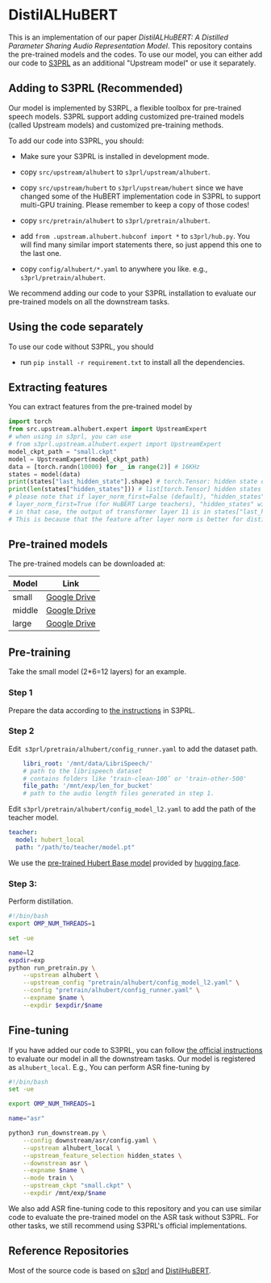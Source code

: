 # DistilALHuBERT

This is an implementation of our paper *DistilALHuBERT: A Distilled Parameter Sharing Audio Representation Model*. This repository contains the pre-trained models and the codes. To use our model, you can either add our code to [S3PRL](https://github.com/s3prl/s3prl) as an additional "Upstream model" or use it separately. 

## Adding to S3PRL (Recommended)

Our model is implemented by S3RPL, a flexible toolbox for pre-trained speech models. S3PRL support adding customized pre-trained models (called Upstream models) and customized pre-training methods. 

To add our code into S3PRL, you should: 

* Make sure your S3PRL is installed in development mode. 

* copy `src/upstream/alhubert` to `s3prl/upstream/alhubert`.

* copy `src/upstream/hubert` to `s3prl/upstream/hubert` since we have changed some of the HuBERT implementation code in S3PRL to support multi-GPU training. Please remember to keep a copy of those codes!

* copy `src/pretrain/alhubert` to `s3prl/pretrain/alhubert`.

* add `from .upstream.alhubert.hubconf import *` to `s3prl/hub.py`. You will find many similar import statements there, so just append this one to the last one.

* copy `config/alhubert/*.yaml` to anywhere you like. e.g., `s3prl/pretrain/alhubert`.

We recommend adding our code to your S3PRL installation to evaluate our pre-trained models on all the downstream tasks.

## Using the code separately

To use our code without S3PRL, you should

* run `pip install -r requirement.txt` to install all the dependencies. 

## Extracting features

You can extract features from the pre-trained model by

```python
import torch
from src.upstream.alhubert.expert import UpstreamExpert
# when using in s3prl, you can use 
# from s3prl.upstream.alhubert.expert import UpstreamExpert
model_ckpt_path = "small.ckpt"
model = UpstreamExpert(model_ckpt_path)
data = [torch.randn(10000) for _ in range(2)] # 16KHz
states = model(data)
print(states["last_hidden_state"].shape) # torch.Tensor: hidden state of the last layer
print(len(states["hidden_states"])) # list[torch.Tensor] hidden states of each layer
# please note that if layer_norm_first=False (default), "hidden_states" will be the outputs of transformer layer 0,1,...11
# layer_norm_first=True (for HuBERT Large teachers), "hidden_states" will be the outputs of the CNN feature estractor and transformer layer 0,1,...10.
# in that case, the output of transformer layer 11 is in states["last_hidden_state"].
# This is because that the feature after layer norm is better for distillation.
```

## Pre-trained models

The pre-trained models can be downloaded at: 

| Model  | Link                                                                                               |
| ------ | -------------------------------------------------------------------------------------------------- |
| small  | [Google Drive](https://drive.google.com/file/d/1agjmHWhbAE_ZBGOHI7sy_9UP-XZk4V11/view?usp=sharing) |
| middle | [Google Drive](https://drive.google.com/file/d/1ummRt6_BxbCtJaqi-PnJ88UNaVglhYaQ/view?usp=sharing) |
| large  | [Google Drive](https://drive.google.com/file/d/1ZQY3I44qAZ59ZXicqx3aNX0ytSoYf24N/view?usp=sharing) |

## Pre-training

Take the small model (2*6=12 layers) for an example. 

### Step 1

Prepare the data according to [the instructions](https://github.com/s3prl/s3prl/blob/master/s3prl/pretrain/README.md#pre-training--upstream-models) in S3PRL. 

### Step 2

Edit  `s3prl/pretrain/alhubert/config_runner.yaml` to add the dataset path. 

```yaml
    libri_root: '/mnt/data/LibriSpeech/'
    # path to the librispeech dataset
    # contains folders like ‘train-clean-100’ or 'train-other-500'
    file_path: '/mnt/exp/len_for_bucket'
    # path to the audio length files generated in step 1. 


```

Edit `s3prl/pretrain/alhubert/config_model_l2.yaml` to add the path of the teacher model.  

```yaml
teacher:
  model: hubert_local
  path: "/path/to/teacher/model.pt"
```

We use the [pre-trained Hubert Base model](https://huggingface.co/s3prl/converted_ckpts/resolve/main/hubert_base_ls960.pt) provided by [hugging face](https://huggingface.co/). 

### Step 3:

Perform distillation. 

```bash
#!/bin/bash
export OMP_NUM_THREADS=1

set -ue

name=l2
expdir=exp
python run_pretrain.py \
    --upstream alhubert \
    --upstream_config "pretrain/alhubert/config_model_l2.yaml" \
    --config "pretrain/alhubert/config_runner.yaml" \
    --expname $name \
    --expdir $expdir/$name
```

## Fine-tuning

If you have added our code to S3PRL, you can follow [the official instructions](https://github.com/s3prl/s3prl/blob/master/s3prl/downstream/docs/superb.md) to evaluate our model in all the downstream tasks. Our model is registered as `alhubert_local`. E.g., You can perform ASR fine-tuning by

```bash
#!/bin/bash
set -ue

export OMP_NUM_THREADS=1

name="asr"

python3 run_downstream.py \
    --config downstream/asr/config.yaml \
    --upstream alhubert_local \
    --upstream_feature_selection hidden_states \
    --downstream asr \
    --expname $name \
    --mode train \
    --upstream_ckpt "small.ckpt" \
    --expdir /mnt/exp/$name
```

We also add ASR fine-tuning code to this repository and you can use similar code to evaluate the pre-trained model on the ASR task without S3PRL. For other tasks, we still recommend using S3PRL's official implementations. 

## Reference Repositories

Most of the source code is based on [s3prl](https://github.com/s3prl/s3prl/) and [DistilHuBERT](https://github.com/s3prl/s3prl/tree/master/s3prl/upstream/distiller).


